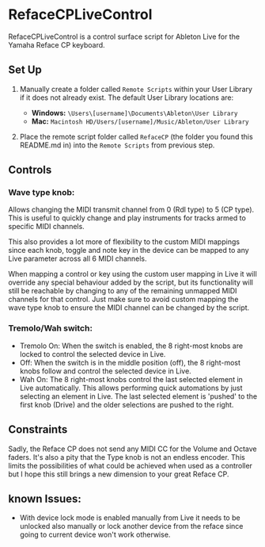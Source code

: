 # RefaceCPLiveControl

RefaceCPLiveControl is a control surface script for Ableton Live for the Yamaha Reface CP keyboard.

## Set Up

1. Manually create a folder called `Remote Scripts` within your User Library if it does not already exist. The default User Library locations are:

   - **Windows:** `\Users\[username]\Documents\Ableton\User Library`
   - **Mac:** `Macintosh HD/Users/[username]/Music/Ableton/User Library`
   
2. Place the remote script folder called `RefaceCP` (the folder you found this README.md in) into the `Remote Scripts` from previous step.

## Controls

### Wave type knob:

Allows changing the MIDI transmit channel from 0 (Rdl type) to 5 (CP type). This is useful to quickly change and play instruments for tracks armed to specific MIDI channels. 

This also provides a lot more of flexibility to the custom MIDI mappings since each knob, toggle and note key in the device can be mapped to any Live parameter across all 6 MIDI channels.

When mapping a control or key using the custom user mapping in Live it will override any special behaviour added by the script, but its functionality will still be reachable by changing to any of the remaining unmapped MIDI channels for that control. Just make sure to avoid custom mapping the wave type knob to ensure the MIDI channel can be changed by the script.

### Tremolo/Wah switch:

* Tremolo On: When the switch is enabled, the 8 right-most knobs are locked to control the selected device in Live.
* Off: When the switch is in the middle position (off), the 8 right-most knobs follow and control the selected device in Live.
* Wah On: The 8 right-most knobs control the last selected element in Live automatically. This allows performing quick automations by just selecting an element in Live. The last selected element is 'pushed' to the first knob (Drive) and the older selections are pushed to the right.


## Constraints

Sadly, the Reface CP does not send any MIDI CC for the Volume and Octave faders. It's also a pity that the Type knob is not an endless encoder. This limits the possibilities of what could be achieved when used as a controller but I hope this still brings a new dimension to your great Reface CP. 

## known Issues:

* With device lock mode is enabled manually from Live it needs to be unlocked also manually or lock another device from the reface since going to current device won't work otherwise.